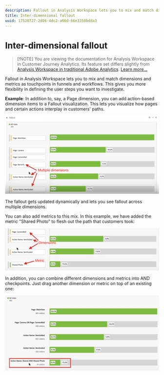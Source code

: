 ```yaml
---
description: Fallout in Analysis Workspace lets you to mix and match dimensions and metrics as touchpoints in funnels and workflows. This gives you more flexibility in defining the user steps you want to investigate.
title: Inter-dimensional fallout
uuid: 17520727-2d06-4dc2-a66d-66e3350bdda3
---
```


# Inter-dimensional fallout

>[!NOTE] You are viewing the documentation for Analysis Workspace in Customer Journey Analytics. Its feature set differs slightly from [Analysis Workspace in traditional Adobe Analytics](https://docs.adobe.com/content/help/en/analytics/analyze/analysis-workspace/home.html). [Learn more...](/help/getting-started/cja-aa.md)

Fallout in Analysis Workspace lets you to mix and match dimensions and metrics as touchpoints in funnels and workflows. This gives you more flexibility in defining the user steps you want to investigate.

**Example**: In addition to, say, a Page dimension, you can add action-based dimension items to a Fallout visualization. This lets you visualize how pages and certain actions interplay in customers' paths.

![](assets/interdimensional-fallout1.png)

The fallout gets updated dynamically and lets you see fallout across multiple dimensions.

You can also add metrics to this mix. In this example, we have added the metric "Shared Photo" to flesh out the path that customers took:

![](assets/interdimensional-fallout2.png)

In addition, you can combine different dimensions and metrics into AND checkpoints. Just drag another dimension or metric on top of an existing one:

![](assets/interdimensional-fallout3.png)


